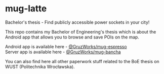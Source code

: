 # mug-latte
Bachelor's thesis - Find publicly accessible power sockets in your city!

This repo contains my Bachelor of Engineering's thesis which is about the Android app that allows you to browse and save POIs on the map.

Android app is available here - [@GruzWorks/mug-espresso](https://github.com/GruzWorks/mug-espresso)  
Server app is available here - [@GruzWorks/mug-bancha](https://github.com/GruzWorks/mug-bancha)

You can also find here all other paperwork stuff related to the BoE thesis on WUST (Politechnika Wrocławska).
